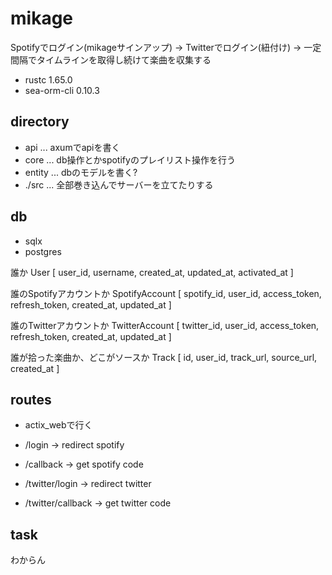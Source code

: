 # mikage

Spotifyでログイン(mikageサインアップ) -> Twitterでログイン(紐付け) -> 一定間隔でタイムラインを取得し続けて楽曲を収集する

- rustc 1.65.0
- sea-orm-cli 0.10.3

## directory

- api ... axumでapiを書く
- core ... db操作とかspotifyのプレイリスト操作を行う
- entity ... dbのモデルを書く?
- ./src ... 全部巻き込んでサーバーを立てたりする

## db

- sqlx
- postgres

誰か
User [ user_id, username, created_at, updated_at, activated_at ]

誰のSpotifyアカウントか
SpotifyAccount [ spotify_id, user_id, access_token, refresh_token, created_at, updated_at ]

誰のTwitterアカウントか
TwitterAccount [ twitter_id, user_id, access_token, refresh_token, created_at, updated_at ]

誰が拾った楽曲か、どこがソースか
Track [ id, user_id, track_url, source_url, created_at ]

## routes

- actix_webで行く

- /login -> redirect spotify
- /callback -> get spotify code
- /twitter/login -> redirect twitter
- /twitter/callback -> get twitter code

## task

わからん
